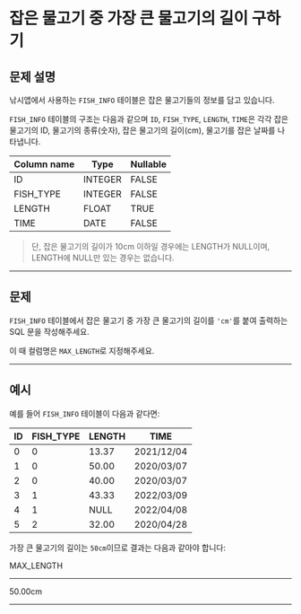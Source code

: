 # 잡은 물고기 중 가장 큰 물고기의 길이 구하기

## 문제 설명

낚시앱에서 사용하는 `FISH_INFO` 테이블은 잡은 물고기들의 정보를 담고 있습니다.

`FISH_INFO` 테이블의 구조는 다음과 같으며 `ID`, `FISH_TYPE`, `LENGTH`, `TIME`은 각각 잡은 물고기의 ID, 물고기의 종류(숫자), 잡은 물고기의 길이(cm), 물고기를 잡은 날짜를 나타냅니다.

| Column name | Type | Nullable |
| --- | --- | --- |
| ID | INTEGER | FALSE |
| FISH_TYPE | INTEGER | FALSE |
| LENGTH | FLOAT | TRUE |
| TIME | DATE | FALSE |

> 단, 잡은 물고기의 길이가 10cm 이하일 경우에는 LENGTH가 NULL이며, LENGTH에 NULL만 있는 경우는 없습니다.
>

---

## 문제

`FISH_INFO` 테이블에서 잡은 물고기 중 가장 큰 물고기의 길이를 `'cm'`를 붙여 출력하는 SQL 문을 작성해주세요.

이 때 컬럼명은 `MAX_LENGTH`로 지정해주세요.

---

## 예시

예를 들어 `FISH_INFO` 테이블이 다음과 같다면:

| ID | FISH_TYPE | LENGTH | TIME |
| --- | --- | --- | --- |
| 0 | 0 | 13.37 | 2021/12/04 |
| 1 | 0 | 50.00 | 2020/03/07 |
| 2 | 0 | 40.00 | 2020/03/07 |
| 3 | 1 | 43.33 | 2022/03/09 |
| 4 | 1 | NULL | 2022/04/08 |
| 5 | 2 | 32.00 | 2020/04/28 |

가장 큰 물고기의 길이는 `50cm`이므로 결과는 다음과 같아야 합니다:

MAX_LENGTH

---

50.00cm

---
